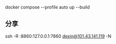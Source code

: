 docker compose --profile auto  up --build

## 分享
ssh -R :8860:127.0.0.1:7860 dexin@101.43.141.119 -N
